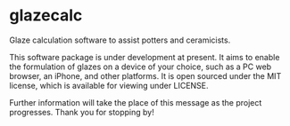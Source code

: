 # glazecalc
Glaze calculation software to assist potters and ceramicists.

This software package is under development at present. It aims to enable the formulation of glazes on a device of your choice, such as a PC web browser, an iPhone, and other platforms. It is open sourced under the MIT license, which is available for viewing under LICENSE.

Further information will take the place of this message as the project progresses. Thank you for stopping by!